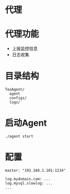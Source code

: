# 代理

# 代理功能
* 上报监控信息
* 日志收集

# 目录结构
~~~
TeaAgent/
  agent
  configs/
  logs/
~~~

# 启动Agent
~~~
./agent start
~~~

# 配置
~~~
master: "192.168.1.101:1234"

log.mydomain.com: ...
log.mysql.slowlog: ...
...
~~~

# 